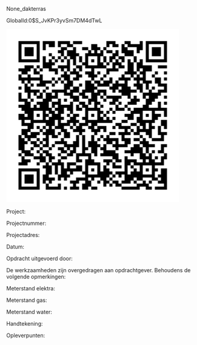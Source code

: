 None_dakterras

GlobalId:0$S_JvKPr3yvSm7DM4dTwL

![picture](https://github.com/C-Claus/Data-Files/blob/master/QR_codes/KDV/None_dakterras.png)

Project:

Projectnummer:

Projectadres:

Datum:

Opdracht uitgevoerd door:

De werkzaamheden zijn overgedragen aan opdrachtgever. Behoudens de volgende opmerkingen:

Meterstand elektra:

Meterstand gas:

Meterstand water:

Handtekening:

Opleverpunten:
